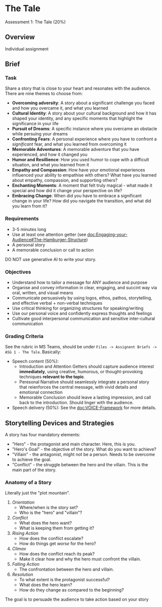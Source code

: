# The Tale

Assessment 1: The Tale (20%)

## Overview

Individual assignment

## Brief

### Task

Share a story that is close to your heart and resonates with the audience. There are nine themes to 
choose from:
- **Overcoming adversity**: A story about a significant challenge you faced and how you overcame it, and 
what you learned
- **Cultural Identity**: A story about your cultural background and how it has shaped your identity, and 
any specific moments that highlight the significance in your life
- **Pursuit of Dreams**: A specific instance where you overcame an obstacle while persuing your dreams
- **Confronting Fears**: A personal experience where you have to confront a *significant* fear, and what 
you learned from overcoming it
- **Memorable Adventures**: A memorable adventure that you have experienced, and how it changed you
- **Humor and Resillience**: How you used humor to cope with a difficult situation, and what you learned 
from it
- **Empathy and Compassion**: How have your emotional experiences influenced your ability to empathise 
with others? What have you learned about empathy, compassion, and supporting others?
- **Enchanting Moments**: A moment that felt truly magical - what made it special and how did it change 
your perspective on life?
- **Embracing Change**: When did you have to embrace a significant change in your life? How did you 
navigate the transition, and what did you learn from it?

### Requirements

- 3-5 minutes long
- Use at least one attention getter (see <doc:Engaging-your-Audience#The-Hamburger-Structure>)
- A personal story
- A memorable conclusion or call to action

DO NOT use generative AI to write your story.

### Objectives
- Understand how to tailor a message for ANY audience and purpose
- Organise and convey information in clear, engaging, and succint way via oral, written, and visual means
- Communicate persuasively by using logos, ethos, pathos, storytelling, and effective verbal + non-verbal techniques
- Use critical thinking for organizing structures for speaking/writing
- Use our personal voice and confidently express thoughts and feelings
- Cultivate good interpersonal communication and sensitive inter-cultural communication

### Grading Criteria

See the rubric in MS Teams, should be under `Files -> Assignent Briefs -> ASG 1 - The Tale`. Basically:
- Speech content (50%):
    - Introduction and Attention Getters should capture audience interest **immediately**, using 
    creative, humorous, or thought-provoking techniques **relevant to the topic**.
    - Peresonal Narrative should seamlessly integrate a personal story that reienforces the central message, 
    with vivid details and emotional connection
    - Memorable Conclusion should leave a lasting impression, and call back to the introduction. Should linger 
    with the audience.
- Speech delivery (50%): See the <doc:VOICE-Framework> for more details.

## Storytelling Devices and Strategies

A story has four mandatory elements:
- "Hero" - the protagonist and main character. Here, this is you.
- "Hero's Goal" - the objective of the story. What do you want to achieve?
- "Villain" - the antagonist, might not be a person. Needs to be overcome to achieve the goal.
- "Conflict" - the struggle between the hero and the villain. This is the main part of the story.

### Anatomy of a Story

Literally just the "plot mountain".
1. *Orientation*
    - Where/when is the story set?
    - Who is the "hero" and "villain"?
2. *Conflict*
    - What does the hero want?
    - What is keeping them from getting it?
3. *Rising Action*
    - How does the conflict escalate?
    - How do things get *worse* for the hero?
4. *Climax*
    - How does the conflict reach its peak?
    - Make it clear how and why the hero must confront the villain.
5. *Falling Action*
    - The confrontation between the hero and villain.
6. *Resolution*
    - To what extent is the protagonist successful?
    - What does the hero learn?
    - How do they change as compared to the beginning?

The goal is to persuade the audience to take action based on your story